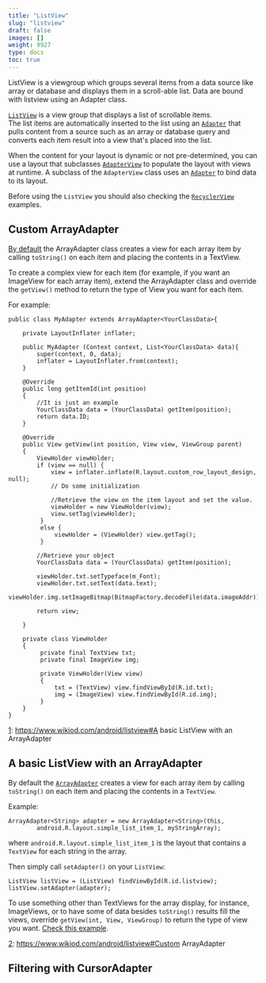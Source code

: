 ```yaml
---
title: "ListView"
slug: "listview"
draft: false
images: []
weight: 9927
type: docs
toc: true
---
```


ListView is a viewgroup which groups several items from a data source like array or database and displays them in a scroll-able list. Data are bound with listview using an Adapter class.

[`ListView`][1] is a view group that displays a list of scrollable items.   
The list items are automatically inserted to the list using an [`Adapter`][2] that pulls content from a source such as an array or database query and converts each item result into a view that's placed into the list.


When the content for your layout is dynamic or not pre-determined, you can use a layout that subclasses [`AdapterView`][3] to populate the layout with views at runtime. A subclass of the `AdapterView` class uses an [`Adapter`][2] to bind data to its layout. 

Before using the `ListView` you should also checking the [`RecyclerView`][4] examples.


  [1]: https://developer.android.com/reference/android/widget/ListView.html
  [2]: https://developer.android.com/reference/android/widget/Adapter.html
  [3]: https://developer.android.com/reference/android/widget/AdapterView.html
  [4]: https://www.wikiod.com/android/recyclerview

## Custom ArrayAdapter
[By default][1] the ArrayAdapter class creates a view for each array item by calling `toString()` on each item and placing the contents in a TextView.

To create a complex view for each item (for example, if you want an ImageView for each array item), extend the ArrayAdapter class and override the `getView()` method to return the type of View you want for each item.

For example:

    public class MyAdapter extends ArrayAdapter<YourClassData>{

        private LayoutInflater inflater;

        public MyAdapter (Context context, List<YourClassData> data){
            super(context, 0, data);
            inflater = LayoutInflater.from(context);
        }

        @Override
        public long getItemId(int position)
        {
            //It is just an example
            YourClassData data = (YourClassData) getItem(position);
            return data.ID;
        }
    
        @Override
        public View getView(int position, View view, ViewGroup parent)
        {
            ViewHolder viewHolder;
            if (view == null) {
                view = inflater.inflate(R.layout.custom_row_layout_design, null);
                // Do some initialization
            
                //Retrieve the view on the item layout and set the value.
                viewHolder = new ViewHolder(view);
                view.setTag(viewHolder);
             }
             else {
                 viewHolder = (ViewHolder) view.getTag();
             }
             
            //Retrieve your object    
            YourClassData data = (YourClassData) getItem(position);
           
            viewHolder.txt.setTypeface(m_Font);    
            viewHolder.txt.setText(data.text);              
            viewHolder.img.setImageBitmap(BitmapFactory.decodeFile(data.imageAddr));
            
            return view;
        
        }

        private class ViewHolder
        {
             private final TextView txt;
             private final ImageView img;

             private ViewHolder(View view) 
             {
                 txt = (TextView) view.findViewById(R.id.txt);
                 img = (ImageView) view.findViewById(R.id.img);
             }
        }
    }


  [1]: https://www.wikiod.com/android/listview#A basic ListView with an ArrayAdapter

## A basic ListView with an ArrayAdapter
By default the [`ArrayAdapter`][1] creates a view for each array item by calling `toString()` on each item and placing the contents in a `TextView`.

Example:

    ArrayAdapter<String> adapter = new ArrayAdapter<String>(this,
            android.R.layout.simple_list_item_1, myStringArray);

where `android.R.layout.simple_list_item_1` is the layout that contains a `TextView` for each string in the array.

Then simply call `setAdapter()` on your `ListView`:

    ListView listView = (ListView) findViewById(R.id.listview);
    listView.setAdapter(adapter);

To use something other than TextViews for the array display, for instance, ImageViews, or to have some of data besides `toString()` results fill the views, override `getView(int, View, ViewGroup)` to return the type of view you want. [Check this example][2].


  [1]: https://developer.android.com/reference/android/widget/ArrayAdapter.html
  [2]: https://www.wikiod.com/android/listview#Custom ArrayAdapter

## Filtering with CursorAdapter


